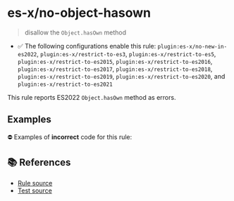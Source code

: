 # es-x/no-object-hasown
> disallow the `Object.hasOwn` method

- ✅ The following configurations enable this rule: `plugin:es-x/no-new-in-es2022`, `plugin:es-x/restrict-to-es3`, `plugin:es-x/restrict-to-es5`, `plugin:es-x/restrict-to-es2015`, `plugin:es-x/restrict-to-es2016`, `plugin:es-x/restrict-to-es2017`, `plugin:es-x/restrict-to-es2018`, `plugin:es-x/restrict-to-es2019`, `plugin:es-x/restrict-to-es2020`, and `plugin:es-x/restrict-to-es2021`

This rule reports ES2022 `Object.hasOwn` method as errors.

## Examples

⛔ Examples of **incorrect** code for this rule:

<eslint-playground type="bad" code="/*eslint es-x/no-object-hasown: error */
const hasFoo = Object.hasOwn(obj, 'foo')
" />

## 📚 References

- [Rule source](https://github.com/ota-meshi/eslint-plugin-es-x/blob/v5.0.0/lib/rules/no-object-hasown.js)
- [Test source](https://github.com/ota-meshi/eslint-plugin-es-x/blob/v5.0.0/tests/lib/rules/no-object-hasown.js)

